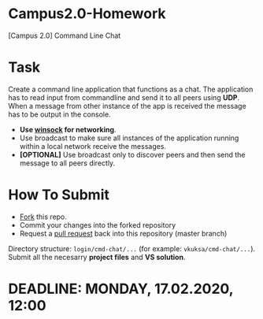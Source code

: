# Campus2.0-Homework
[Campus 2.0] Command Line Chat

# Task
Create a command line application that functions as a chat. The application has to read input from commandline and send it to all peers using **UDP**. When a message from other instance of the app is received the message has to be output in the console.  
- **Use [winsock](https://docs.microsoft.com/en-us/windows/win32/winsock/getting-started-with-winsock) for networking**.  
- Use broadcast to make sure all instances of the application running within a local network receive the messages.  
- **[OPTIONAL]** Use broadcast only to discover peers and then send the message to all peers directly.
  
# How To Submit
- [Fork](https://help.github.com/en/github/getting-started-with-github/fork-a-repo) this repo.
- Commit your changes into the forked repository
- Request a [pull request](https://help.github.com/en/github/collaborating-with-issues-and-pull-requests/creating-a-pull-request) back into this repository (master branch)

Directory structure: `login/cmd-chat/...` (for example: `vkuksa/cmd-chat/...`).  
Submit all the necesarry **project files** and **VS solution**.

# DEADLINE: MONDAY, 17.02.2020, 12:00

